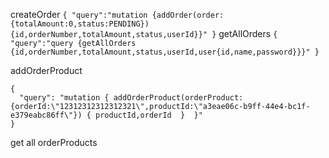 createOrder
``
{
    "query":"mutation {addOrder(order:{totalAmount:0,status:PENDING}){id,orderNumber,totalAmount,status,userId}}"
}
``
getAllOrders
``
{
    "query":"query {getAllOrders {id,orderNumber,totalAmount,status,userId,user{id,name,password}}}"
}
``

addOrderProduct
```
{
  "query": "mutation { addOrderProduct(orderProduct:{orderId:\"12312312312312321\",productId:\"a3eae06c-b9ff-44e4-bc1f-e379eabc86ff\"}) { productId,orderId  }  }"
}
```
 get all orderProducts
 ```
 